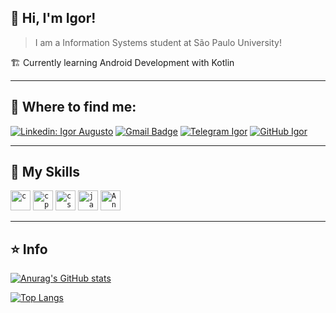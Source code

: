 ## 💜 Hi, I'm <strong>Igor!</strong>

> I am a Information Systems student at São Paulo University!

🏗️ Currently learning Android Development with Kotlin  

---

## 💬 Where to find me:

[![Linkedin: Igor Augusto](https://img.shields.io/badge/-Igor%20Augusto-blue?style=flat-square&logo=Linkedin&logoColor=white&link=https://www.linkedin.com/in/igor-augusto-santos/)](https://www.linkedin.com/in/igor-augusto-santos/)
[![Gmail Badge](https://img.shields.io/badge/-igoraugusto1029@gmail.com-006bed?style=flat-square&logo=Gmail&logoColor=white&link=mailto:igoraugusto1029@gmail.com)](mailto:igoraugusto1029@gmail.com)
[![Telegram Igor](https://img.shields.io/badge/Telegram-2CA5E0?style=flat_square&logo=telegram&logoColor=white)](https://t.me/Igor_augst)
[![GitHub Igor]( https://img.shields.io/github/followers/IgorSantoss?label=follow&style=social)](https://github.com/IgorSantoss)

----

## 🚀 My Skills

<code><img height="32" src="https://raw.githubusercontent.com/jmnote/z-icons/master/svg/c.svg" alt="c"/></code>
<code><img height="32" src="https://raw.githubusercontent.com/jmnote/z-icons/master/svg/cpp.svg" alt="cpp"/></code>
<code><img height="32" src="https://raw.githubusercontent.com/jmnote/z-icons/master/svg/csharp.svg" alt="csharp"/></code>
<code><img height="32" src="https://cdn.jsdelivr.net/gh/devicons/devicon/icons/java/java-original.svg" alt="java"/></code>
<code><img height="32" src="https://cdn.jsdelivr.net/gh/devicons/devicon/icons/android/android-original.svg" alt="Android"/></code>

---

## ⭐ Info

[![Anurag's GitHub stats](https://github-readme-stats-cupdbuoye-igorsantoss.vercel.app/api?username=IgorSantoss&show_icons=true&count_private=true&theme=onedark)](https://github.com/anuraghazra/github-readme-stats)

[![Top Langs](https://github-readme-stats-cupdbuoye-igorsantoss.vercel.app/api/top-langs?username=IgorSantoss&hide=css&theme=onedark)](https://github.com/anuraghazra/github-readme-stats)


